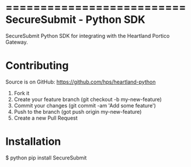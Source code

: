 ==========================
SecureSubmit -  Python SDK
==========================

SecureSubmit Python SDK for integrating with the Heartland Portico Gateway.

Contributing
============

Source is on GitHub:
https://github.com/hps/heartland-python

1. Fork it
2. Create your feature branch (git checkout -b my-new-feature)
3. Commit your changes (git commit -am 'Add some feature')
4. Push to the branch (got push origin my-new-feature)
5. Create a new Pull Request

Installation
============

$ python pip install SecureSubmit